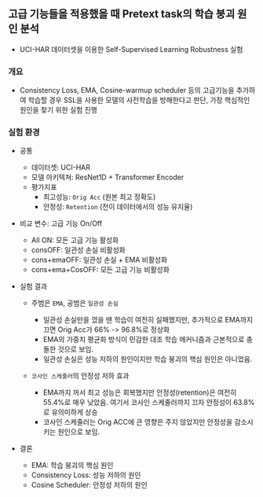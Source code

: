## 고급 기능들을 적용했을 때 Pretext task의 학습 붕괴 원인 분석 
- UCI-HAR 데이터셋을 이용한 Self-Supervised Learning Robustness 실험

### 개요
- Consistency Loss, EMA, Cosine-warmup scheduler 등의 고급기능을 추가하여 학습할 경우 SSL을 사용한 모델의 사전학습을 방해한다고 판단, 가장 핵심적인 원인을 찾기 위한 실험 진행

### 실험 환경
- 공통
	- 데이터셋: UCI-HAR
	- 모델 아키텍쳐: ResNet1D + Transformer Encoder
	- 평가지표
		- 최고성능: `Orig Acc` (원본 최고 정확도)
		- 안정성: `Retention` (전이 데이터에서의 성능 유지율)

- 비교 변수: 고급 기능 On/Off
	- All ON: 모든 고급 기능 활성화 
	- consOFF: 일관성 손실 비활성화
	- cons+emaOFF: 일관성 손실 + EMA 비활성화
	- cons+ema+CosOFF: 모든 고급 기능 비활성화 

- 실험 결과
	- 주범은 `EMA`,  공범은 `일관성 손실`
		- 일관성 손실만을 껐을 땐 학습이 여전히 실패했지만, 추가적으로 EMA까지 끄면 Orig Acc가 66% -> 96.8%로 정상화
		- EMA의 가중치 평균화 방식이 민감한 대조 학습 메커니즘과 근본적으로 충돌한 것으로 보임. 
		- 일관성 손실은 성능 저하의 원인이지만 학습 붕괴의 핵심 원인은 아니었음.
	
	- `코사인 스케줄러`의 안정성 저하 효과
		- EMA까지 꺼서 최고 성능은 회복했지만 안정성(retention)은 여전히 55.4%로 매우 낮았음. 여기서 코사인 스케줄러까지 끄자 안정성이 63.8%로 유의미하게 상승
		- 코사인 스케줄러는 Orig ACC에 큰 영향은 주지 않았지만 안정성을 감소시키는 원인으로 보임.

- 결론
	- EMA: 학습 붕괴의 핵심 원인
	- Consistency Loss: 성능 저하의 원인
	- Cosine Scheduler: 안정성 저하의 원인 
